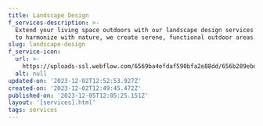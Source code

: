 ```yaml
---
title: Landscape Design
f_services-description: >-
  Extend your living space outdoors with our landscape design services. Tailored
  to harmonize with nature, we create serene, functional outdoor areas.
slug: landscape-design
f_service-icon:
  url: >-
    https://uploads-ssl.webflow.com/6569ba4efdaf590bfa2e88dd/656b289ebdf82350d6250af4_2245.png
  alt: null
updated-on: '2023-12-02T12:52:53.927Z'
created-on: '2023-12-02T12:49:45.472Z'
published-on: '2023-12-05T12:05:25.151Z'
layout: '[services].html'
tags: services
---
```



